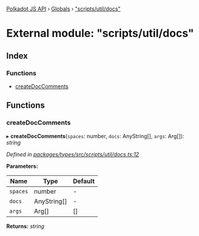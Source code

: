 [Polkadot JS API](../README.md) › [Globals](../globals.md) › ["scripts/util/docs"](_scripts_util_docs_.md)

# External module: "scripts/util/docs"

## Index

### Functions

* [createDocComments](_scripts_util_docs_.md#createdoccomments)

## Functions

###  createDocComments

▸ **createDocComments**(`spaces`: number, `docs`: AnyString[], `args`: Arg[]): *string*

*Defined in [packages/types/src/scripts/util/docs.ts:12](https://github.com/polkadot-js/api/blob/69dae84a42/packages/types/src/scripts/util/docs.ts#L12)*

**Parameters:**

Name | Type | Default |
------ | ------ | ------ |
`spaces` | number | - |
`docs` | AnyString[] | - |
`args` | Arg[] | [] |

**Returns:** *string*
